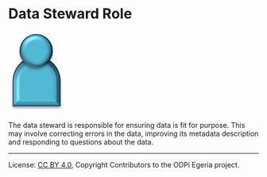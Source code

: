 <!-- SPDX-License-Identifier: CC-BY-4.0 -->
<!-- Copyright Contributors to the ODPi Egeria project. -->

# Data Steward Role

<!--![Icon](data-steward-role.png)-->
<img src="/docs/roles/data-steward-role.png">

The data steward is responsible for ensuring data is fit for purpose.
This may involve correcting errors in the data, improving its metadata
description and responding to questions about the data.



----
License: [CC BY 4.0](https://creativecommons.org/licenses/by/4.0/),
Copyright Contributors to the ODPi Egeria project.